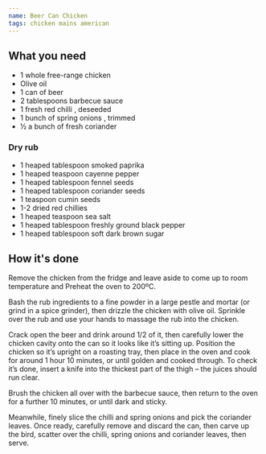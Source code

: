 ```yaml
---
name: Beer Can Chicken
tags: chicken mains american
---
```


## What you need
* 1 whole free-range chicken
* Olive oil
* 1 can of beer
* 2 tablespoons barbecue sauce
* 1 fresh red chilli , deseeded
* 1 bunch of spring onions , trimmed
* ½ a bunch of fresh coriander

### Dry rub

* 1 heaped tablespoon smoked paprika
* 1 heaped teaspoon cayenne pepper
* 1 heaped tablespoon fennel seeds
* 1 heaped tablespoon coriander seeds
* 1 teaspoon cumin seeds
* 1-2 dried red chillies
* 1 heaped teaspoon sea salt
* 1 heaped tablespoon freshly ground black pepper
* 1 heaped tablespoon soft dark brown sugar

<!-- break -->

## How it's done

Remove the chicken from the fridge and leave aside to come up to room temperature and
Preheat the oven to 200ºC.

Bash the rub ingredients to a fine powder in a large pestle and mortar (or grind in a spice grinder), then drizzle the chicken with olive oil. Sprinkle over the rub and use your hands to massage the rub into the chicken.

Crack open the beer and drink around 1/2 of it, then carefully lower the chicken cavity onto the can so it looks like it’s sitting up. Position the chicken so it’s upright on a roasting tray, then place in the oven and cook for around 1 hour 10 minutes, or until golden and cooked through. To check it’s done, insert a knife into the thickest part of the thigh – the juices should run clear.

Brush the chicken all over with the barbecue sauce, then return to the oven for a further 10 minutes, or until dark and sticky.

Meanwhile, finely slice the chilli and spring onions and pick the coriander leaves. Once ready, carefully remove and discard the can, then carve up the bird, scatter over the chilli, spring onions and coriander leaves, then serve.
